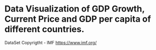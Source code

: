# Data Visualization of GDP Growth, Current Price and GDP per capita of different countries.
  DataSet Copyrigtht - IMF <https://www.imf.org/>
  
